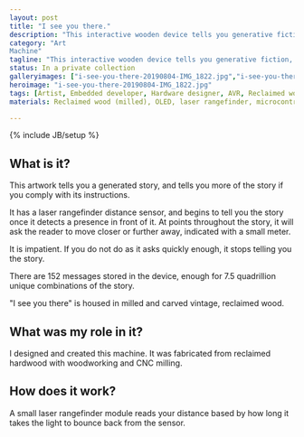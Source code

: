 ```yaml
---
layout: post
title: "I see you there."
description: "This interactive wooden device tells you generative fiction, if you do as it asks."
category: "Art
Machine"
tagline: "This interactive wooden device tells you generative fiction, if you do as it asks."
status: In a private collection
galleryimages: ["i-see-you-there-20190804-IMG_1822.jpg","i-see-you-there-20190804-IMG_1832.jpg","i-see-you-there-20190804-IMG_1836.jpg","i-see-you-there-front-view.png","i-see-you-there-exploded-view.png","i-see-you-there-flow-control.png"]
heroimage: "i-see-you-there-20190804-IMG_1822.jpg"
tags: [Artist, Embedded developer, Hardware designer, AVR, Reclaimed wood, CNC milling, OLED, Laser rangefinder, Judging Me Judging You, Found object]
materials: Reclaimed wood (milled), OLED, laser rangefinder, microcontroller

---
```

{% include JB/setup %}

## What is it?

This artwork tells you a generated story, and tells you more of the story if you comply with its instructions.

It has a laser rangefinder distance sensor, and begins to tell you the story once it detects a presence in front of it. At points throughout the story, it will ask the reader to move closer or further away, indicated with a small meter.

It is impatient. If you do not do as it asks quickly enough, it stops telling you the story.

There are 152 messages stored in the device, enough for 7.5 quadrillion unique combinations of the story.

"I see you there" is housed in milled and carved vintage, reclaimed wood.

## What was my role in it?

I designed and created this machine. It was fabricated from reclaimed hardwood with woodworking and CNC milling.

## How does it work?

A small laser rangefinder module reads your distance based by how long it takes the light to bounce back from the sensor.
